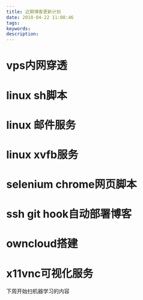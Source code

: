 ```yaml
---
title: 近期博客更新计划
date: 2018-04-22 11:08:46
tags:
keywords:
description:
---
```

# vps内网穿透 
# linux sh脚本
# linux 邮件服务
# linux xvfb服务
# selenium chrome网页脚本
# ssh git hook自动部署博客
# owncloud搭建
# x11vnc可视化服务
下周开始扫机器学习的内容
